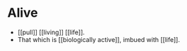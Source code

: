 # Alive

- [[pull]] [[living]] [[life]].
- That which is [[biologically active]], imbued with [[life]].


